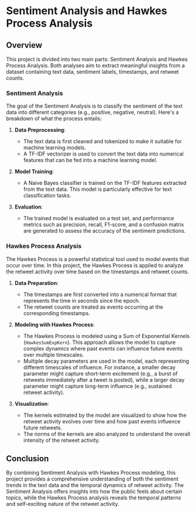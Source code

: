
# Sentiment Analysis and Hawkes Process Analysis

## Overview

This project is divided into two main parts: Sentiment Analysis and Hawkes Process Analysis. Both analyses aim to extract meaningful insights from a dataset containing text data, sentiment labels, timestamps, and retweet counts.

### Sentiment Analysis

The goal of the Sentiment Analysis is to classify the sentiment of the text data into different categories (e.g., positive, negative, neutral). Here's a breakdown of what the process entails:

1. **Data Preprocessing**: 
   - The text data is first cleaned and tokenized to make it suitable for machine learning models.
   - A TF-IDF vectorizer is used to convert the text data into numerical features that can be fed into a machine learning model.

2. **Model Training**:
   - A Naive Bayes classifier is trained on the TF-IDF features extracted from the text data. This model is particularly effective for text classification tasks.

3. **Evaluation**:
   - The trained model is evaluated on a test set, and performance metrics such as precision, recall, F1-score, and a confusion matrix are generated to assess the accuracy of the sentiment predictions.

### Hawkes Process Analysis

The Hawkes Process is a powerful statistical tool used to model events that occur over time. In this project, the Hawkes Process is applied to analyze the retweet activity over time based on the timestamps and retweet counts.

1. **Data Preparation**:
   - The timestamps are first converted into a numerical format that represents the time in seconds since the epoch.
   - The retweet counts are treated as events occurring at the corresponding timestamps.

2. **Modeling with Hawkes Process**:
   - The Hawkes Process is modeled using a Sum of Exponential Kernels (`HawkesSumExpKern`). This approach allows the model to capture complex dynamics where past events can influence future events over multiple timescales.
   - Multiple decay parameters are used in the model, each representing different timescales of influence. For instance, a smaller decay parameter might capture short-term excitement (e.g., a burst of retweets immediately after a tweet is posted), while a larger decay parameter might capture long-term influence (e.g., sustained retweet activity).

3. **Visualization**:
   - The kernels estimated by the model are visualized to show how the retweet activity evolves over time and how past events influence future retweets.
   - The norms of the kernels are also analyzed to understand the overall intensity of the retweet activity.

## Conclusion

By combining Sentiment Analysis with Hawkes Process modeling, this project provides a comprehensive understanding of both the sentiment trends in the text data and the temporal dynamics of retweet activity. The Sentiment Analysis offers insights into how the public feels about certain topics, while the Hawkes Process analysis reveals the temporal patterns and self-exciting nature of the retweet activity.

